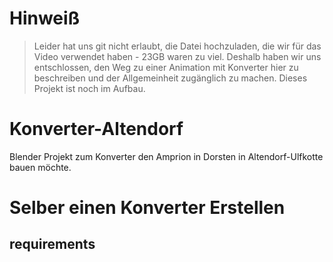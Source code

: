 # Hinweiß

> Leider hat uns git nicht erlaubt, die Datei hochzuladen, die wir für das Video verwendet haben - 23GB waren zu viel. 
> Deshalb haben wir uns entschlossen, den Weg zu einer Animation mit Konverter hier zu beschreiben und der Allgemeinheit zugänglich zu machen.
> Dieses Projekt ist noch im Aufbau.

# Konverter-Altendorf

Blender Projekt zum Konverter den Amprion in Dorsten in Altendorf-Ulfkotte bauen möchte.

# Selber einen Konverter Erstellen



## requirements